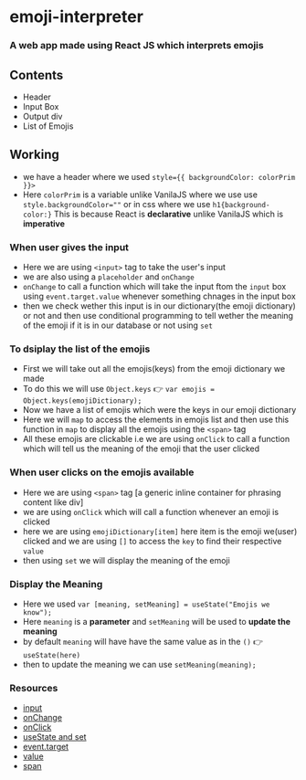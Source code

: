 # emoji-interpreter
### A web app made using React JS which interprets emojis

## Contents 
- Header
- Input Box
- Output div
- List of Emojis

## Working
-  we have a header where we used `style={{ backgroundColor: colorPrim }}>`
-  Here `colorPrim` is a variable unlike VanilaJS where we use use `style.backgroundColor=""` or in css where we use `h1{background-color:}`
This is because React is **declarative** unlike VanilaJS which is **imperative**
### When user gives the input
- Here we are using `<input>` tag to take the user's input
- we are also using a `placeholder` and `onChange`
- `onChange` to call a function which will take the input ftom the `input` box using `event.target.value` whenever something chnages in the input box
- then we check wether this input is in our dictionary(the emoji dictionary) or not and then use conditional programming to tell wether the meaning of the emoji if it is in our database or not using `set`
### To dsiplay the list of the emojis
- First we will take out all the emojis(keys) from the emoji dictionary we made
- To do this we will use `Object.keys` 👉 `var emojis = Object.keys(emojiDictionary);`
- Now we have a list of emojis which were the keys in our emoji dictionary
- Here we will `map` to access the elements in emojis list and then use this function in `map` to display all the emojis using the `<span>` tag
- All these emojis are clickable i.e we are using `onClick` to call a function which will tell us the meaning of the emoji that the user clicked
### When user clicks on the emojis available
- Here we are using `<span>` tag [a generic inline container for phrasing content like div]
- we are using `onClick` which will call a function whenever an emoji is clicked
- here we are using `emojiDictionary[item]` here item is the emoji we(user) clicked and we are using `[]` to access the `key` to find their respective `value`
- then using `set` we will display the meaning of the emoji
### Display the Meaning
- Here we used `var [meaning, setMeaning] = useState("Emojis we know");` 
- Here `meaning` is a **parameter** and `setMeaning` will be used to **update the meaning**
- by default `meaning` will have have the same value as in the `()` 👉 `useState(here)`
- then to update the meaning we can use `setMeaning(meaning);`
### Resources
- [input](https://developer.mozilla.org/en-US/docs/Web/HTML/Element/input)
- [onChange](https://www.w3schools.com/jsref/event_onchange.asp)
- [onClick](https://www.w3schools.com/jsref/event_onclick.asp)
- [useState and set](https://stackoverflow.com/questions/53165945/what-is-usestate-in-react)
- [event.target](https://developer.mozilla.org/en-US/docs/Web/API/Event/target) 
- [value](https://developer.mozilla.org/en-US/docs/Glossary/Value)
- [span](https://developer.mozilla.org/en-US/docs/Web/HTML/Element/span)


